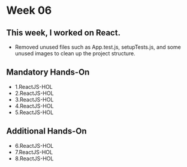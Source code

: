 # Week 06
## This week, I worked on React.
- Removed unused files such as App.test.js, setupTests.js, and some unused images to clean up the project structure.

## Mandatory Hands-On
- 1.ReactJS-HOL
- 2.ReactJS-HOL
- 3.ReactJS-HOL
- 4.ReactJS-HOL
- 5.ReactJS-HOL
## Additional Hands-On
- 6.ReactJS-HOL
- 7.ReactJS-HOL
- 8.ReactJS-HOL